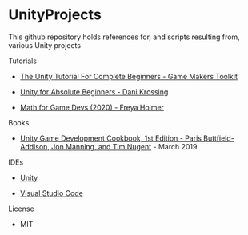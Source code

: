 # UnityProjects

This github repository holds references for, and scripts resulting from, various Unity projects

Tutorials

* [The Unity Tutorial For Complete Beginners - Game Makers Toolkit](https://www.youtube.com/watch?v=XtQMytORBmM)

* [Unity for Absolute Beginners - Dani Krossing](https://www.youtube.com/playlist?list=PL0eyrZgxdwhwQZ9zPUC7TnJ-S0KxqGlrN)

* [Math for Game Devs (2020) - Freya Holmer](https://www.youtube.com/playlist?list=PLImQaTpSAdsD88wprTConznD1OY1EfK_V)

Books

* [Unity Game Development Cookbook, 1st Edition - Paris Buttfield-Addison, Jon Manning, and Tim Nugent](https://www.oreilly.com/library/view/unity-game-development/9781491999141/) - March 2019 

IDEs

* [Unity](https://unity.com)

* [Visual Studio Code](https://code.visualstudio.com)

License

* MIT

